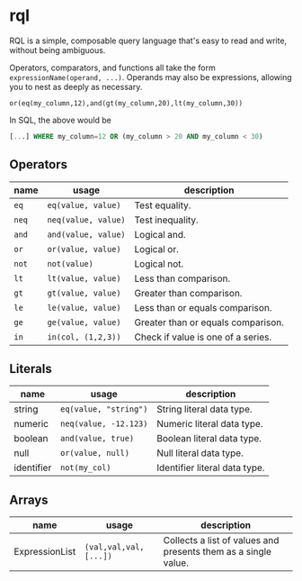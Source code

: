 # rql

RQL is a simple, composable query language that's easy to read and write, without being
ambiguous.

Operators, comparators, and functions all take the form `expressionName(operand, ...)`.
Operands may also be expressions, allowing you to nest as deeply as necessary.

```rql
or(eq(my_column,12),and(gt(my_column,20),lt(my_column,30))
```

In SQL, the above would be

```sql
[...] WHERE my_column=12 OR (my_column > 20 AND my_column < 30)
```

## Operators

| name  | usage                 | description                        |
|-------|-----------------------|------------------------------------|
| `eq`  | `eq(value, value)`    | Test equality.                     |
| `neq` | `neq(value, value)`   | Test inequality.                   |
| `and` | `and(value, value)`   | Logical and.                       |
| `or`  | `or(value, value)`    | Logical or.                        |
| `not` | `not(value)`          | Logical not.                       |
| `lt`  | `lt(value, value)`    | Less than comparison.              |
| `gt`  | `gt(value, value)`    | Greater than comparison.           |
| `le`  | `le(value, value)`    | Less than or equals comparison.    |
| `ge`  | `ge(value, value)`    | Greater than or equals comparison. |
| `in`  | `in(col, (1,2,3))`    | Check if value is one of a series. |

## Literals

| name       | usage                 | description                        |
|------------|-----------------------|------------------------------------|
| string     | `eq(value, "string")` | String literal data type.          |
| numeric    | `neq(value, -12.123)` | Numeric literal data type.         |
| boolean    | `and(value, true)`    | Boolean literal data type.         |
| null       | `or(value, null)`     | Null literal data type.            |
| identifier | `not(my_col)`         | Identifier literal data type.      |

## Arrays

| name           | usage                 | description                                                    |
|----------------|-----------------------|----------------------------------------------------------------|
| ExpressionList | `(val,val,val,[...])` | Collects a list of values and presents them as a single value. |
